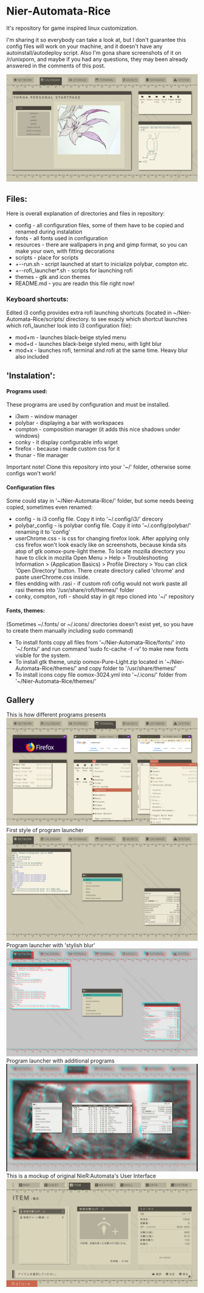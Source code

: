 # Nier-Automata-Rice
It's repository for game inspired linux customization.

I'm sharing it so everybody can take a look at, but I don't guarantee this config files will work on your machine, and it doesn't have any autoinstall/autodeploy script.
Also I'm gona share screenshots of it on /r/unixporn, and maybe if you had any questions, they may been already answered in the comments of this post.

![Picture](https://raw.githubusercontent.com/anteczko/Nier-Automata-Rice/master/resources/screenshot.png)

## Files:
Here is overall explanation of directories and files in repository:
 * config - all configuration files, some of them have to be copied and renamed during instalation
 * fonts - all fonts used in configuration
 * resources - there are wallpapers in png and gimp format, so you can make your own, with fitting decorations
 * scripts - place for scripts
 * +--run.sh - script launched at start to inicialize polybar, compton etc.
 * +--rofi_launcher*.sh - scripts for launching rofi
 * themes - gtk and icon themes
 * README.md - you are readin this file right now!
 
 ### Keyboard shortcuts:
 Edited i3 config provides extra rofi launching shortcuts (located in \~/Nier-Automata-Rice/scripts/ directory.  to see exacly which shortcut launches which rofi_launcher look into i3 configuration file):
 * mod+m - launches black-beige styled menu
 * mod+d - launches black-beige styled menu, with light blur
 * mod+x - launches rofi, terminal and rofi at the same time. Heavy blur also included

## 'Instalation':
#### Programs used: 
These programs are used by configuration and must be installed.
* i3wm - window manager
* polybar - displaying a bar with workspaces
* compton - composition manager (it adds this nice shadows under windows)
* conky - it display configurable info wiget
* firefox - because i made custom css for it
* thunar - file manager

Important note!
Clone this repository into your '\~/' folder, otherwise some configs won't work!

#### Configuration files
  Some could stay in '\~/Nier-Automata-Rice/' folder, but some needs beeing copied, sometimes even renamed:
 * config - is i3 config file. Copy it into '\~/.config/i3/' direcory
 * polybar_config - is polybar config file. Copy it into '\~/.config/polybar/' renaming it to 'config'
 * userChrome.css - is css for changing firefox look. After applying only css firefox won't look exacly like on screenshots, because kinda sits atop of gtk oomox-pure-light theme. To locate mozilla directory you have to click in mozilla Open Menu > Help > Troubleshooting Information > (Application Basics) > Profile Directory > You can click 'Open Directory' button. There create directory called 'chrome' and paste userChrome.css inside.
 * files endding with .rasi - if custom rofi cofig would not work paste all rasi themes into '/usr/share/rofi/themes/' folder
 * conky, compton, rofi - should stay in git repo cloned into '\~/' repository

 #### Fonts, themes:
  (Sometimes \~/.fonts/ or \~/.icons/ directories doesn't exist yet, so you have to create them manually including sudo command)
  * To install fonts copy all files from '\~/Nier-Automata-Rice/fonts/' into '\~/.fonts/' and run command 'sudo fc-cache -f -v' to make new fonts visible for the system.
  * To install gtk theme, unzip oomox-Pure-Light.zip located in '\~/Nier-Automata-Rice/themes/' and copy folder to '/usr/share/themes/'
  * To install icons copy file oomox-3024.yml into '\~/.icons/' folder from '\~/Nier-Automata-Rice/themes/'

## Gallery
This is how different programs presents
![Picture](https://raw.githubusercontent.com/anteczko/Nier-Automata-Rice/master/resources/screenshot2.png)
First style of program launcher
![Picture](https://raw.githubusercontent.com/anteczko/Nier-Automata-Rice/master/resources/screenshot3.png)
Program launcher with 'stylish blur'
![Picture](https://raw.githubusercontent.com/anteczko/Nier-Automata-Rice/master/resources/screenshot4.png)
Program launcher with additional programs
![Picture](https://raw.githubusercontent.com/anteczko/Nier-Automata-Rice/master/resources/screenshot5.jpeg)
This is a mockup of original NieR:Automata's User Interface
![Picture](https://raw.githubusercontent.com/anteczko/Nier-Automata-Rice/master/resources/screenshot5.png)
